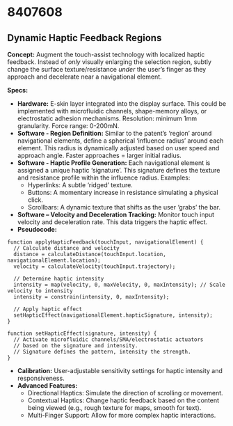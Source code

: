 # 8407608

## Dynamic Haptic Feedback Regions

**Concept:** Augment the touch-assist technology with localized haptic feedback. Instead of *only* visually enlarging the selection region, subtly change the surface texture/resistance *under* the user’s finger as they approach and decelerate near a navigational element.

**Specs:**

*   **Hardware:** E-skin layer integrated into the display surface. This could be implemented with microfluidic channels, shape-memory alloys, or electrostatic adhesion mechanisms. Resolution: minimum 1mm granularity. Force range: 0-200mN.
*   **Software - Region Definition:** Similar to the patent’s ‘region’ around navigational elements, define a spherical ‘influence radius’ around each element. This radius is dynamically adjusted based on user speed and approach angle. Faster approaches = larger initial radius.
*   **Software - Haptic Profile Generation:** Each navigational element is assigned a unique haptic ‘signature’. This signature defines the texture and resistance profile within the influence radius.  Examples:
    *   Hyperlinks: A subtle ‘ridged’ texture.
    *   Buttons: A momentary increase in resistance simulating a physical click.
    *   Scrollbars:  A dynamic texture that shifts as the user ‘grabs’ the bar.
*   **Software – Velocity and Deceleration Tracking:** Monitor touch input velocity and deceleration rate.  This data triggers the haptic effect.
*   **Pseudocode:**

```
function applyHapticFeedback(touchInput, navigationalElement) {
  // Calculate distance and velocity
  distance = calculateDistance(touchInput.location, navigationalElement.location);
  velocity = calculateVelocity(touchInput.trajectory);

  // Determine haptic intensity
  intensity = map(velocity, 0, maxVelocity, 0, maxIntensity); // Scale velocity to intensity
  intensity = constrain(intensity, 0, maxIntensity);

  // Apply haptic effect
  setHapticEffect(navigationalElement.hapticSignature, intensity);
}

function setHapticEffect(signature, intensity) {
  // Activate microfluidic channels/SMA/electrostatic actuators
  // based on the signature and intensity.
  // Signature defines the pattern, intensity the strength.
}
```

*   **Calibration:** User-adjustable sensitivity settings for haptic intensity and responsiveness.
*   **Advanced Features:**
    *   Directional Haptics: Simulate the direction of scrolling or movement.
    *   Contextual Haptics: Change haptic feedback based on the content being viewed (e.g., rough texture for maps, smooth for text).
    *   Multi-Finger Support: Allow for more complex haptic interactions.